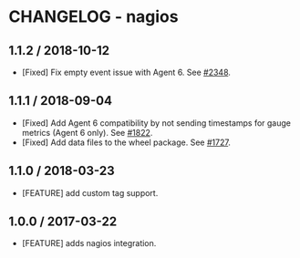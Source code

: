 # CHANGELOG - nagios

## 1.1.2 / 2018-10-12

* [Fixed] Fix empty event issue with Agent 6. See [#2348](https://github.com/DataDog/integrations-core/pull/2348).

## 1.1.1 / 2018-09-04

* [Fixed] Add Agent 6 compatibility by not sending timestamps for gauge metrics (Agent 6 only). See [#1822](https://github.com/DataDog/integrations-core/pull/1822).
* [Fixed] Add data files to the wheel package. See [#1727](https://github.com/DataDog/integrations-core/pull/1727).

## 1.1.0 / 2018-03-23

* [FEATURE] add custom tag support.

## 1.0.0 / 2017-03-22

* [FEATURE] adds nagios integration.
